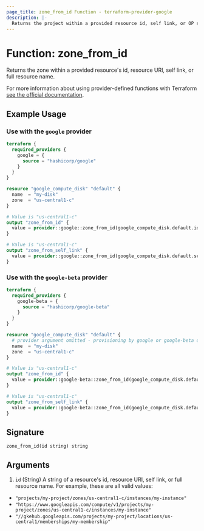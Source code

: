 ```yaml
---
page_title: zone_from_id Function - terraform-provider-google
description: |-
  Returns the project within a provided resource id, self link, or OP style resource name.
---
```


# Function: zone_from_id

Returns the zone within a provided resource's id, resource URI, self link, or full resource name.

For more information about using provider-defined functions with Terraform [see the official documentation](https://developer.hashicorp.com/terraform/plugin/framework/functions/concepts).

## Example Usage

### Use with the `google` provider

```terraform
terraform {
  required_providers {
    google = {
      source = "hashicorp/google"
    }
  }
}

resource "google_compute_disk" "default" {
  name  = "my-disk"
  zone  = "us-central1-c"
}

# Value is "us-central1-c"
output "zone_from_id" {
  value = provider::google::zone_from_id(google_compute_disk.default.id)
}

# Value is "us-central1-c"
output "zone_from_self_link" {
  value = provider::google::zone_from_id(google_compute_disk.default.self_link)
}
```

### Use with the `google-beta` provider

```terraform
terraform {
  required_providers {
    google-beta = {
      source = "hashicorp/google-beta"
    }
  }
}

resource "google_compute_disk" "default" {
  # provider argument omitted - provisioning by google or google-beta doesn't impact this example
  name  = "my-disk"
  zone  = "us-central1-c"
}

# Value is "us-central1-c"
output "zone_from_id" {
  value = provider::google-beta::zone_from_id(google_compute_disk.default.id)
}

# Value is "us-central1-c"
output "zone_from_self_link" {
  value = provider::google-beta::zone_from_id(google_compute_disk.default.self_link)
}
```

## Signature

```text
zone_from_id(id string) string
```

## Arguments

1. `id` (String) A string of a resource's id, resource URI, self link, or full resource name. For example, these are all valid values:

* `"projects/my-project/zones/us-central1-c/instances/my-instance"`
* `"https://www.googleapis.com/compute/v1/projects/my-project/zones/us-central1-c/instances/my-instance"`
* `"//gkehub.googleapis.com/projects/my-project/locations/us-central1/memberships/my-membership"`